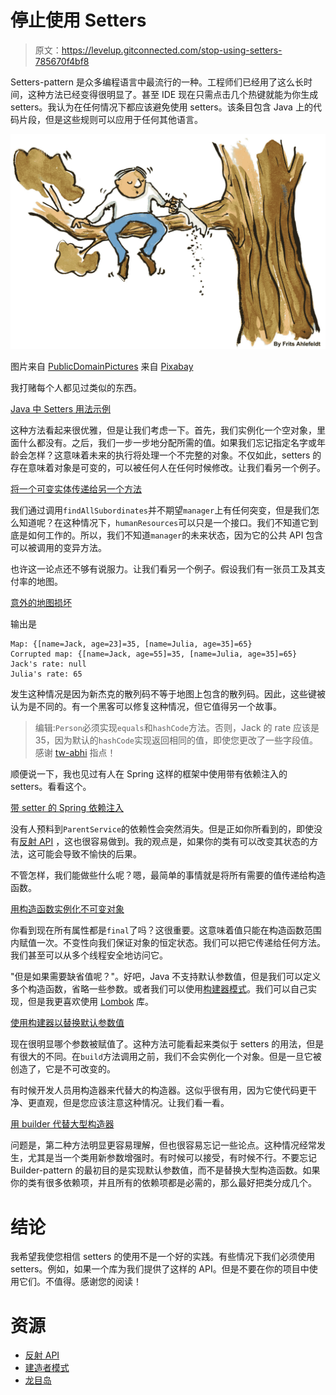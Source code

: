 # 停止使用 Setters

> 原文：<https://levelup.gitconnected.com/stop-using-setters-785670f4bf8>

Setters-pattern 是众多编程语言中最流行的一种。工程师们已经用了这么长时间，这种方法已经变得很明显了。甚至 IDE 现在只需点击几个热键就能为你生成 setters。我认为在任何情况下都应该避免使用 setters。该条目包含 Java 上的代码片段，但是这些规则可以应用于任何其他语言。

![](img/6c6ccb7a5d54c97084f963b19d8f7780.png)

图片来自 [PublicDomainPictures](https://pixabay.com/users/PublicDomainPictures-14/?utm_source=link-attribution&utm_medium=referral&utm_campaign=image&utm_content=73326) 来自 [Pixabay](https://pixabay.com/?utm_source=link-attribution&utm_medium=referral&utm_campaign=image&utm_content=73326)

我打赌每个人都见过类似的东西。

[Java 中 Setters 用法示例](https://gist.github.com/SimonHarmonicMinor/26fcadcc0670f1c8efe9639d8922ba46)

这种方法看起来很优雅，但是让我们考虑一下。首先，我们实例化一个空对象，里面什么都没有。之后，我们一步一步地分配所需的值。如果我们忘记指定名字或年龄会怎样？这意味着未来的执行将处理一个不完整的对象。不仅如此，setters 的存在意味着对象是可变的，可以被任何人在任何时候修改。让我们看另一个例子。

[将一个可变实体传递给另一个方法](https://gist.github.com/SimonHarmonicMinor/0984d13e9569a8cad788125885970077)

我们通过调用`findAllSubordinates`并不期望`manager`上有任何突变，但是我们怎么知道呢？在这种情况下，`humanResources`可以只是一个接口。我们不知道它到底是如何工作的。所以，我们不知道`manager`的未来状态，因为它的公共 API 包含可以被调用的变异方法。

也许这一论点还不够有说服力。让我们看另一个例子。假设我们有一张员工及其支付率的地图。

[意外的地图损坏](https://gist.github.com/SimonHarmonicMinor/3fe35f06c4468b3c0e92df84c49b16ab)

输出是

```
Map: {[name=Jack, age=23]=35, [name=Julia, age=35]=65}
Corrupted map: {[name=Jack, age=55]=35, [name=Julia, age=35]=65}
Jack's rate: null
Julia's rate: 65
```

发生这种情况是因为新杰克的散列码不等于地图上包含的散列码。因此，这些键被认为是不同的。有一个黑客可以修复这种情况，但它值得另一个故事。

> 编辑:`Person`必须实现`equals`和`hashCode`方法。否则，Jack 的 rate 应该是 35，因为默认的`hashCode`实现返回相同的值，即使您更改了一些字段值。感谢 [tw-abhi](https://github.com/tw-abhi) 指点！

顺便说一下，我也见过有人在 Spring 这样的框架中使用带有依赖注入的 setters。看看这个。

[带 setter 的 Spring 依赖注入](https://gist.github.com/SimonHarmonicMinor/1e93c249e70ea7202c81ea59899eb3a1)

没有人预料到`ParentService`的依赖性会突然消失。但是正如你所看到的，即使没有[反射 API](https://www.baeldung.com/java-reflection) ，这也很容易做到。我的观点是，如果你的类有可以改变其状态的方法，这可能会导致不愉快的后果。

不管怎样，我们能做些什么呢？嗯，最简单的事情就是将所有需要的值传递给构造函数。

[用构造函数实例化不可变对象](https://gist.github.com/SimonHarmonicMinor/fea86121a61e8050bfefb74a26b17857)

你看到现在所有属性都是`final`了吗？这很重要。这意味着值只能在构造函数范围内赋值一次。不变性向我们保证对象的恒定状态。我们可以把它传递给任何方法。我们甚至可以从多个线程安全地访问它。

"但是如果需要缺省值呢？"。好吧，Java 不支持默认参数值，但是我们可以定义多个构造函数，省略一些参数。或者我们可以使用[构建器模式](https://refactoring.guru/design-patterns/builder)。我们可以自己实现，但是我更喜欢使用 [Lombok](https://projectlombok.org/) 库。

[使用构建器以替换默认参数值](https://gist.github.com/SimonHarmonicMinor/267897a0044cd6e75e7f28fa593057e6)

现在很明显哪个参数被赋值了。这种方法可能看起来类似于 setters 的用法，但是有很大的不同。在`build`方法调用之前，我们不会实例化一个对象。但是一旦它被创造了，它是不可改变的。

有时候开发人员用构造器来代替大的构造器。这似乎很有用，因为它使代码更干净、更直观，但是您应该注意这种情况。让我们看一看。

[用 builder 代替大型构造器](https://gist.github.com/SimonHarmonicMinor/f61680f4f5222d7ab1609234e255f14d)

问题是，第二种方法明显更容易理解，但也很容易忘记一些论点。这种情况经常发生，尤其是当一个类用新参数增强时。有时候可以接受，有时候不行。不要忘记 Builder-pattern 的最初目的是实现默认参数值，而不是替换大型构造函数。如果你的类有很多依赖项，并且所有的依赖项都是必需的，那么最好把类分成几个。

# 结论

我希望我使您相信 setters 的使用不是一个好的实践。有些情况下我们必须使用 setters。例如，如果一个库为我们提供了这样的 API。但是不要在你的项目中使用它们。不值得。感谢您的阅读！

# 资源

*   [反射 API](https://www.baeldung.com/java-reflection)
*   [建造者模式](https://refactoring.guru/design-patterns/builder)
*   [龙目岛](https://projectlombok.org/)